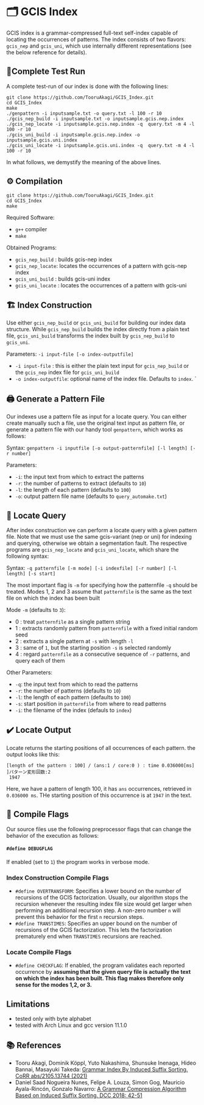 # 🗂️  GCIS Index

GCIS index is a grammar-compressed full-text self-index capable of locating the occurrences of patterns. The index consists of two flavors: `gcis_nep` and `gcis_uni`, which use internally different representations (see the below reference for details).


## 🚀Complete Test Run

A complete test-run of our index is done with the following lines:

```
git clone https://github.com/TooruAkagi/GCIS_Index.git
cd GCIS_Index
make
./genpattern -i inputsample.txt -o query.txt -l 100 -r 10
./gcis_nep_build -i inputsample.txt -o inputsample.gcis.nep.index
./gcis_nep_locate -i inputsample.gcis.nep.index -q  query.txt -m 4 -l 100 -r 10
./gcis_uni_build -i inputsample.gcis.nep.index -o inputsample.gcis.uni.index
./gcis_uni_locate -i inputsample.gcis.uni.index -q  query.txt -m 4 -l 100 -r 10
```

In what follows, we demystify the meaning of the above lines.


## ⚙️ Compilation

```
git clone https://github.com/TooruAkagi/GCIS_Index.git
cd GCIS_Index
make
```

Required Software:
 - `g++` compiler
 - `make`

Obtained Programs:
 - `gcis_nep_build` : builds gcis-nep index
 - `gcis_nep_locate`: locates the occurrences of a pattern with gcis-nep index
 - `gcis_uni_build` : builds gcis-uni index
 - `gcis_uni_locate` : locates the occurrences of a pattern with gcis-uni


## 🏗️ Index Construction
Use either `gcis_nep_build` or `gcis_uni_build` for building our index data structure.
While `gcis_nep_build` builds the index directly from a plain text file, `gcis_uni_build` transforms the index built by `gcis_nep_build` to `gcis_uni`.

Parameters:  `-i input-file [-o index-outputfile]`
 - `-i input-file` : this is either the plain text input for `gcis_nep_build` or the `gcis_nep` index file for `gcis_uni_build`
 - `-o index-outputfile`: optional name of the index file. Defaults to `index`.
`


## 🖨️ Generate a Pattern File
Our indexes use a pattern file as input for a locate query.
You can either create manually such a file, use the original text input as pattern file, or generate a pattern file with our handy tool `genpattern`, which works as follows:

Syntax: `genpattern -i inputfile [-o output-patternfile] [-l length] [-r number]`

Parameters:
- `-i`: the input text from which to extract the patterns
- `-r`: the number of patterns to extract (defaults to `10`)
- `-l`: the length of each pattern (defaults to `100`)
- `-o`: output pattern file name (defaults to `query_automake.txt`)


## 🔎 Locate Query
After index construction we can perform a locate query with a given pattern file. Note that we must use the same gcis-variant (nep or uni) for indexing and querying, otherwise we obtain a segmentation fault.
The respective programs are `gcis_nep_locate` and `gcis_uni_locate`, which share the following syntax:

Syntax: `-q patternfile [-m mode] [-i indexfile] [-r number] [-l length] [-s start]`

The most important flag is `-m` for specifying how the patternfile `-q` should be treated. 
Modes 1, 2 and 3 assume that `patternfile` is the same as the text file on which the index has been built

Mode `-m` (defaults to `3`):
- 0 : treat `patternfile` as a single pattern string
- 1 : extracts randomly pattern from `patternfile` with a fixed initial random seed 
- 2 : extracts a single pattern at `-s` with length `-l`
- 3 : same of `1`, but the starting position `-s` is selected randomly
- 4 : regard `patternfile` as a consecutive sequence of `-r` patterns, and query each of them


Other Parameters:
- `-q`: the input text from which to read the patterns
- `-r`: the number of patterns (defaults to `10`)
- `-l`: the length of each pattern (defaults to `100`)
- `-s`: start position in `patternfile` from where to read patterns
- `-i`: the filename of the index (defauls to `index`) 

## ✔️ Locate Output

Locate returns the starting positions of all occurrences of each pattern.
the output looks like this:
```
[length of the pattern : 100] / (ans:1 / core:0 ) : time 0.036000[ms]
]パターン変形回数:2
 1947
```
Here, we have a pattern of length 100, it has `ans` occurrences, retrieved in `0.036000 ms`.
THe starting position of this occurrence is at `1947` in the text.


## 🎌 Compile Flags
Our source files use the following preprocessor flags that can change the behavior of the execution as follows:

#### `#define DEBUGFLAG`
If enabled (set to `1`) the program works in verbose mode.

### Index Construction Compile Flags
- `#define OVERTRANSFORM`: Specifies a lower bound on the number of recursions of the GCIS factorization. Usually, our algorithm stops the recursion whenever the resulting index file size would get larger when performing an additional recursion step. A non-zero number `n` will prevent this behavior for the first `n` recursion steps.
- `#define TRANSTIMES`: Specifies an upper bound on the number of recursions of the GCIS factorization. This lets the factorization prematurely end when `TRANSTIMES`
recursions are reached. 



### Locate Compile Flags
- `#define CHECKFLAG`: If enabled, the program validates each reported occurrence by **assuming that the given query file is actually the text on which the index has been built. This flag makes therefore only sense for the modes 1,2, or 3.**


## Limitations
 - tested only with byte alphabet
 - tested with Arch Linux and gcc version 11.1.0


## 📚 References
- Tooru Akagi, Dominik Köppl, Yuto Nakashima, Shunsuke Inenaga, Hideo Bannai, Masayuki Takeda: [Grammar Index By Induced Suffix Sorting. CoRR abs/2105.13744 (2021)](https://arxiv.org/abs/2105.13744)
- Daniel Saad Nogueira Nunes, Felipe A. Louza, Simon Gog, Mauricio Ayala-Rincón, Gonzalo Navarro: [A Grammar Compression Algorithm Based on Induced Suffix Sorting. DCC 2018: 42-51](https://doi.org/10.1109/DCC.2018.00012)

